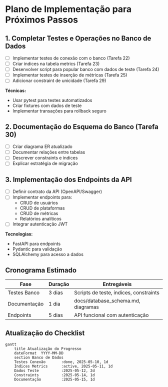 # Plano de Implementação para Próximos Passos

## 1. Completar Testes e Operações no Banco de Dados
- [ ] Implementar testes de conexão com o banco (Tarefa 22)
- [ ] Criar índices na tabela metrics (Tarefa 23)
- [ ] Desenvolver script para popular banco com dados de teste (Tarefa 24)
- [ ] Implementar testes de inserção de métricas (Tarefa 25)
- [ ] Adicionar constraint de unicidade (Tarefa 29)

**Técnicas:** 
- Usar pytest para testes automatizados
- Criar fixtures com dados de teste
- Implementar transações para rollback seguro

## 2. Documentação do Esquema do Banco (Tarefa 30)
- [ ] Criar diagrama ER atualizado
- [ ] Documentar relações entre tabelas
- [ ] Descrever constraints e índices
- [ ] Explicar estratégia de migração

## 3. Implementação dos Endpoints da API
- [ ] Definir contrato da API (OpenAPI/Swagger)
- [ ] Implementar endpoints para:
  - CRUD de usuários
  - CRUD de plataformas
  - CRUD de métricas
  - Relatórios analíticos
- [ ] Integrar autenticação JWT

**Tecnologias:**
- FastAPI para endpoints
- Pydantic para validação
- SQLAlchemy para acesso a dados

## Cronograma Estimado

| Fase | Duração | Entregáveis |
|------|---------|-------------|
| Testes Banco | 3 dias | Scripts de teste, índices, constraints |
| Documentação | 1 dia | docs/database_schema.md, diagramas |
| Endpoints | 5 dias | API funcional com autenticação |

## Atualização do Checklist
```mermaid
gantt
    title Atualização do Progresso
    dateFormat  YYYY-MM-DD
    section Banco de Dados
    Testes Conexão       :done, 2025-05-10, 1d
    Índices Metrics      :active, 2025-05-11, 1d
    Dados Teste          :2025-05-12, 2d
    Constraints          :2025-05-14, 1d
    Documentação         :2025-05-15, 1d
